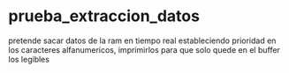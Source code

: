 # prueba_extraccion_datos
pretende sacar datos de la ram en tiempo real estableciendo prioridad en los caracteres alfanumericos, imprimirlos para que solo quede en el buffer los legibles
